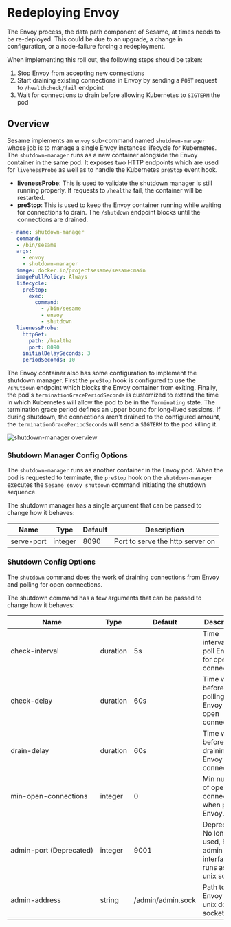 # Redeploying Envoy

The Envoy process, the data path component of Sesame, at times needs to be re-deployed.
This could be due to an upgrade, a change in configuration, or a node-failure forcing a redeployment.

When implementing this roll out, the following steps should be taken:

1. Stop Envoy from accepting new connections
2. Start draining existing connections in Envoy by sending a `POST` request to `/healthcheck/fail` endpoint
3. Wait for connections to drain before allowing Kubernetes to `SIGTERM` the pod

## Overview

Sesame implements an `envoy` sub-command named `shutdown-manager` whose job is to manage a single Envoy instances lifecycle for Kubernetes.
The `shutdown-manager` runs as a new container alongside the Envoy container in the same pod.
It exposes two HTTP endpoints which are used for `livenessProbe` as well as to handle the Kubernetes `preStop` event hook.

- **livenessProbe**: This is used to validate the shutdown manager is still running properly. If requests to `/healthz` fail, the container will be restarted.
- **preStop**: This is used to keep the Envoy container running while waiting for connections to drain. The `/shutdown` endpoint blocks until the connections are drained.

```yaml
 - name: shutdown-manager
   command:
   - /bin/sesame
   args:
     - envoy
     - shutdown-manager
   image: docker.io/projectsesame/sesame:main
   imagePullPolicy: Always
   lifecycle:
     preStop:
       exec:
         command:
           - /bin/sesame
           - envoy
           - shutdown
   livenessProbe:
     httpGet:
       path: /healthz
       port: 8090
     initialDelaySeconds: 3
     periodSeconds: 10  
```

The Envoy container also has some configuration to implement the shutdown manager.
First the `preStop` hook is configured to use the `/shutdown` endpoint which blocks the Envoy container from exiting.
Finally, the pod's `terminationGracePeriodSeconds` is customized to extend the time in which Kubernetes will allow the pod to be in the `Terminating` state.
The termination grace period defines an upper bound for long-lived sessions.
If during shutdown, the connections aren't drained to the configured amount, the `terminationGracePeriodSeconds` will send a `SIGTERM` to the pod killing it.

![shutdown-manager overview][1]

### Shutdown Manager Config Options

The `shutdown-manager` runs as another container in the Envoy pod.
When the pod is requested to terminate, the `preStop` hook on the `shutdown-manager` executes the `Sesame envoy shutdown` command initiating the shutdown sequence.

The shutdown manager has a single argument that can be passed to change how it behaves:

| Name | Type | Default | Description |
|------------|------|---------|-------------|
| <nobr>serve-port</nobr> | integer | 8090 | Port to serve the http server on |

### Shutdown Config Options

The `shutdown` command does the work of draining connections from Envoy and polling for open connections.

The shutdown command has a few arguments that can be passed to change how it behaves:

| Name | Type | Default | Description |
|------------|------|---------|-------------|
| <nobr>check-interval</nobr> | duration | 5s | Time interval to poll Envoy for open connections. |
| <nobr>check-delay</nobr> | duration | 60s | Time wait before polling Envoy for open connections. |
| <nobr>drain-delay</nobr> | duration | 60s | Time wait before draining Envoy connections. |
| <nobr>min-open-connections</nobr> | integer | 0 | Min number of open connections when polling Envoy. |
| <nobr>admin-port (Deprecated)</nobr> | integer | 9001 | Deprecated: No longer used, Envoy admin interface runs as a unix socket.  |
| <nobr>admin-address</nobr> | string | /admin/admin.sock | Path to Envoy admin unix domain socket. |

[1]: ../img/shutdownmanager.png